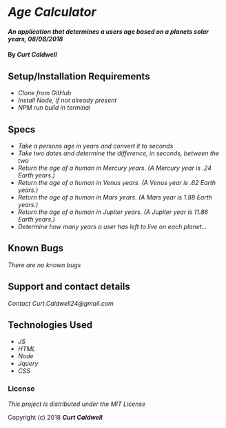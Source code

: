 # _Age Calculator_

#### _An application that determines a users age based on a planets solar years, 08/08/2018_

#### By _**Curt Caldwell**_


## Setup/Installation Requirements

* _Clone from GitHub_
* _Install Node, if not already present_
* _NPM run build in terminal_

## Specs

* _Take a persons age in years and convert it to seconds_
* _Take two dates and determine the difference, in seconds, between the two_
* _Return the age of a human in Mercury years. (A Mercury year is .24 Earth years.)_
* _Return the age of a human in Venus years. (A Venus year is .62 Earth years.)_
* _Return the age of a human in Mars years. (A Mars year is 1.88 Earth years.)_
* _Return the age of a human in Jupiter years. (A Jupiter year is 11.86 Earth years.)_
* _Determine how many years a user has left to live on each planet…_


## Known Bugs

_There are no known bugs_

## Support and contact details

_Contact Curt.Caldwell24@gmail.com_

## Technologies Used

* _JS_
* _HTML_
* _Node_
* _Jquery_
* _CSS_

### License

*This project is distributed under the MIT License*

Copyright (c) 2018 **_Curt Caldwell_**
